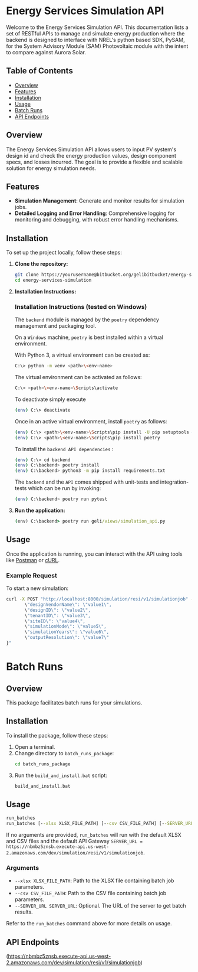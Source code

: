 
# Energy Services Simulation API

Welcome to the Energy Services Simulation API. This documentation lists a set of RESTful APIs to manage and simulate energy production where the backend is designed to interface with NREL's python based SDK, PySAM, for the System Advisory Module (SAM) Photovoltaic module with the intent to compare against Aurora Solar.

## Table of Contents

- [Overview](#overview)
- [Features](#features)
- [Installation](#installation)
- [Usage](#usage)
- [Batch Runs](#batch-runs)
- [API Endpoints](#api-endpoints)

## Overview

The Energy Services Simulation API allows users to input PV system's design id and check the energy production values, design component specs, and losses incurred. The goal is to provide a flexible and scalable solution for energy simulation needs.

## Features

- **Simulation Management**: Generate and monitor results for simulation jobs.
- **Detailed Logging and Error Handling**: Comprehensive logging for monitoring and debugging, with robust error handling mechanisms.

## Installation

To set up the project locally, follow these steps:

1. **Clone the repository:**

    ```bash
    git clone https://yourusername@bitbucket.org/gelibitbucket/energy-services-simulation.git
    cd energy-services-simulation
    ```

2. **Installation Instructions:**

   ### Installation Instructions (tested on Windows)

   The `backend` module is managed by the `poetry` dependency management and packaging tool.
   
   On a `Windows` machine, `poetry` is best installed within a virtual environment.
   
   With Python 3, a virtual environment can be created as:
   
    ```bash
    C:\> python -m venv <path>\<env-name>
    ```

    The virtual environment can be activated as follows:
    
    ```bash
    C:\> <path>\<env-name>\Scripts\activate
    ```

    To deactivate simply execute
    
    ```bash
    (env) C:\> deactivate
    ```

    Once in an active virtual environment, install `poetry` as follows:
    
    ```bash
    (env) C:\> <path>\<env-name>\Scripts\pip install -U pip setuptools # update pip and setuptools
    (env) C:\> <path>\<env-name>\Scripts\pip install poetry
    ```

    To install the `backend API dependencies` :
    
    ```bash
    (env) C:\> cd backend
    (env) C:\backend> poetry install
    (env) C:\backend> python3 -m pip install requirements.txt
    ```

    The `backend` and the `API` comes shipped with unit-tests and integration-tests which can be run by invoking:
    
    ```bash
    (env) C:\backend> poetry run pytest
    ```

3. **Run the application:**

    ```cmd
    (env) C:\backend> poetry run geli/views/simulation_api.py
    ```

## Usage

Once the application is running, you can interact with the API using tools like [Postman](https://www.postman.com/) or [cURL](https://curl.se/).

### Example Request

To start a new simulation:

 ```cmd
curl -X POST "http://localhost:8000/simulation/resi/v1/simulationjob" -H "Content-Type: application/json" -d "{
        \"designVendorName\": \"value1\",
        \"designID\": \"value2\",
        \"tenantID\": \"value3\",
        \"siteID\": \"value4\",
        \"simulationMode\": \"value5\",
        \"simulationYears\": \"value6\",
        \"outputResolution\": \"value7\"
 }"
 ```

# Batch Runs
## Overview
This package facilitates batch runs for your simulations.

## Installation
To install the package, follow these steps:

1. Open a terminal.
2. Change directory to `batch_runs_package`:
   ```cmd
   cd batch_runs_package
   ```
3. Run the `build_and_install.bat` script:
   ```cmd
   build_and_install.bat
   ```
## Usage
   ```cmd
   run_batches
   run_batches [--xlsx XLSX_FILE_PATH] [--csv CSV_FILE_PATH] [--SERVER_URL SERVER_URL]
   ```
If no arguments are provided, `run_batches` will run with the default XLSX and CSV files and the default API Gateway `SERVER_URL = https://nbmbz5znsb.execute-api.us-west-2.amazonaws.com/dev/simulation/resi/v1/simulationjob`.

### Arguments
- `--xlsx XLSX_FILE_PATH`: Path to the XLSX file containing batch job parameters.
- `--csv CSV_FILE_PATH`: Path to the CSV file containing batch job parameters.
- `--SERVER_URL SERVER_URL`: Optional. The URL of the server to get batch results.

Refer to the `run_batches` command above for more details on usage.


## API Endpoints

(https://nbmbz5znsb.execute-api.us-west-2.amazonaws.com/dev/simulation/resi/v1/simulationjob)
